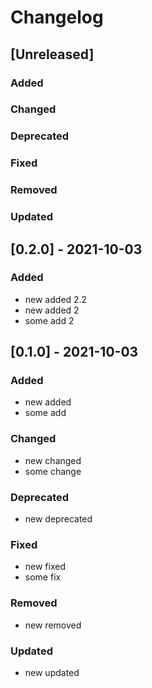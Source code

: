 # Changelog

## [Unreleased]

### Added

### Changed

### Deprecated

### Fixed

### Removed

### Updated

## [0.2.0] - 2021-10-03

### Added

- new added 2.2
- new added 2
- some add 2

## [0.1.0] - 2021-10-03

### Added

- new added
- some add

### Changed

- new changed
- some change

### Deprecated

- new deprecated

### Fixed

- new fixed
- some fix

### Removed

- new removed

### Updated

- new updated
